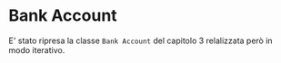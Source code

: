 # Bank Account
E' stato ripresa la classe `Bank Account` del capitolo 3 relalizzata però in modo iterativo.